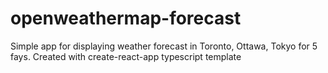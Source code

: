 # openweathermap-forecast
Simple app for displaying weather forecast in Toronto, Ottawa, Tokyo for 5 fays. Created with create-react-app typescript template
